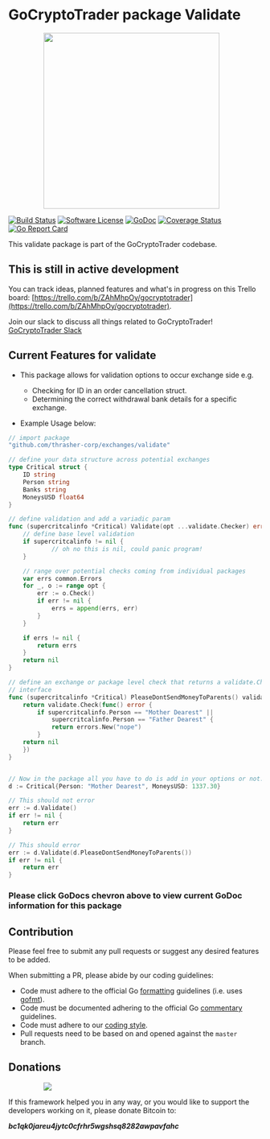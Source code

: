 # GoCryptoTrader package Validate

<img src="https://github.com/vazha/gocryptotrader/blob/master/web/src/assets/page-logo.png?raw=true" width="350px" height="350px" hspace="70">


[![Build Status](https://travis-ci.org/thrasher-corp/gocryptotrader.svg?branch=master)](https://travis-ci.org/thrasher-corp/gocryptotrader)
[![Software License](https://img.shields.io/badge/License-MIT-orange.svg?style=flat-square)](https://github.com/vazha/gocryptotrader/blob/master/LICENSE)
[![GoDoc](https://godoc.org/github.com/vazha/gocryptotrader?status.svg)](https://godoc.org/github.com/vazha/gocryptotrader/exchanges/validate)
[![Coverage Status](http://codecov.io/github/thrasher-corp/gocryptotrader/coverage.svg?branch=master)](http://codecov.io/github/thrasher-corp/gocryptotrader?branch=master)
[![Go Report Card](https://goreportcard.com/badge/github.com/vazha/gocryptotrader)](https://goreportcard.com/report/github.com/vazha/gocryptotrader)


This validate package is part of the GoCryptoTrader codebase.

## This is still in active development

You can track ideas, planned features and what's in progress on this Trello board: [https://trello.com/b/ZAhMhpOy/gocryptotrader](https://trello.com/b/ZAhMhpOy/gocryptotrader).

Join our slack to discuss all things related to GoCryptoTrader! [GoCryptoTrader Slack](https://join.slack.com/t/gocryptotrader/shared_invite/enQtNTQ5NDAxMjA2Mjc5LTc5ZDE1ZTNiOGM3ZGMyMmY1NTAxYWZhODE0MWM5N2JlZDk1NDU0YTViYzk4NTk3OTRiMDQzNGQ1YTc4YmRlMTk)

## Current Features for validate

+ This package allows for validation options to occur exchange side e.g.
	- Checking for ID in an order cancellation struct.
	- Determining the correct withdrawal bank details for a specific exchange.

+ Example Usage below:

```go 
// import package
"github.com/thrasher-corp/exchanges/validate"

// define your data structure across potential exchanges
type Critical struct {
	ID string
	Person string
	Banks string
	MoneysUSD float64
}

// define validation and add a variadic param
func (supercritcalinfo *Critical) Validate(opt ...validate.Checker) error {
	// define base level validation
	if supercritcalinfo != nil {
			// oh no this is nil, could panic program!
	}

	// range over potential checks coming from individual packages
	var errs common.Errors
	for _, o := range opt {
		err := o.Check()
		if err != nil {
			errs = append(errs, err)
		}
	}

	if errs != nil {
		return errs
	}
	return nil
}

// define an exchange or package level check that returns a validate.Checker 
// interface
func (supercritcalinfo *Critical) PleaseDontSendMoneyToParents() validate.Checker {
	return validate.Check(func() error {
		if supercritcalinfo.Person == "Mother Dearest" ||
			supercritcalinfo.Person == "Father Dearest" {
			return errors.New("nope")
		}
	return nil
	})
}


// Now in the package all you have to do is add in your options or not...
d := Critical{Person: "Mother Dearest", MoneysUSD: 1337.30}

// This should not error 
err := d.Validate()
if err != nil {
	return err
}

// This should error 
err := d.Validate(d.PleaseDontSendMoneyToParents())
if err != nil {
	return err
}

```

### Please click GoDocs chevron above to view current GoDoc information for this package

## Contribution

Please feel free to submit any pull requests or suggest any desired features to be added.

When submitting a PR, please abide by our coding guidelines:

+ Code must adhere to the official Go [formatting](https://golang.org/doc/effective_go.html#formatting) guidelines (i.e. uses [gofmt](https://golang.org/cmd/gofmt/)).
+ Code must be documented adhering to the official Go [commentary](https://golang.org/doc/effective_go.html#commentary) guidelines.
+ Code must adhere to our [coding style](https://github.com/vazha/gocryptotrader/blob/master/doc/coding_style.md).
+ Pull requests need to be based on and opened against the `master` branch.

## Donations

<img src="https://github.com/vazha/gocryptotrader/blob/master/web/src/assets/donate.png?raw=true" hspace="70">

If this framework helped you in any way, or you would like to support the developers working on it, please donate Bitcoin to:

***bc1qk0jareu4jytc0cfrhr5wgshsq8282awpavfahc***
